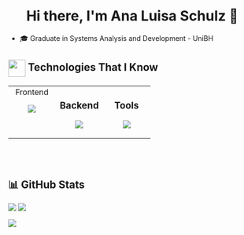 ### 
<div  align="center"> 
  <h1>Hi there, I'm Ana Luisa Schulz 👋</h1>
</div>

- 🎓 Graduate in Systems Analysis and Development - UniBH

## <img align="center" src="https://media2.giphy.com/media/QssGEmpkyEOhBCb7e1/giphy.gif?cid=ecf05e47a0n3gi1bfqntqmob8g9aid1oyj2wr3ds3mg700bl&rid=giphy.gif" width ="35"/> Technologies That I Know

<table align="center"><tr><td valign="top" width="33%">

<div align="center"> Frontend </div>

<p align="center">
<img src="https://skillicons.dev/icons?i=ts,js,styledcomponents&theme=light&perline=3" />
</p>

</td><td valign="top" width="33%">

### <div align="center"> Backend </div>

<p align="center">
<img src="https://skillicons.dev/icons?i=django,postgres,mysql&theme=dark&perline=3" />
</p>

</td><td valign="top" width="33%">

### <div align="center"> Tools </div>

<p align="center">
<img src="https://skillicons.dev/icons?i=azure,vercel,docker,github,git,vscode,figma&theme=dark&perline=3" />
</p>

</td></tr></table>
<br/><br/>
</div>

## 📊 GitHub Stats

![](https://github-profile-summary-cards.vercel.app/api/cards/stats?username=anaschlz&theme=react)
![](https://github-profile-summary-cards.vercel.app/api/cards/repos-per-language?username=anaschlz&theme=react)

![](https://github-profile-summary-cards.vercel.app/api/cards/profile-details?username=anaschlz&theme=react)


